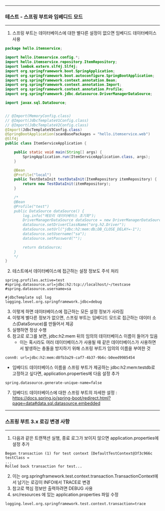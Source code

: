 -----
### 테스트 - 스프링 부트와 임베디드 모드
-----
1. 스프링 부트는 데이터베이스에 대한 별다른 설정이 없으면 임베디드 데이터베이스 사용
```java
package hello.itemservice;

import hello.itemservice.config.*;
import hello.itemservice.repository.ItemRepository;
import lombok.extern.slf4j.Slf4j;
import org.springframework.boot.SpringApplication;
import org.springframework.boot.autoconfigure.SpringBootApplication;
import org.springframework.context.annotation.Bean;
import org.springframework.context.annotation.Import;
import org.springframework.context.annotation.Profile;
import org.springframework.jdbc.datasource.DriverManagerDataSource;

import javax.sql.DataSource;


// @Import(MemoryConfig.class)
// @Import(JdbcTemplateV1Config.class)
// @Import(JdbcTemplateV2Config.class)
@Import(JdbcTemplateV3Config.class)
@SpringBootApplication(scanBasePackages = "hello.itemservice.web")
@Slf4j
public class ItemServiceApplication {

	public static void main(String[] args) {
		SpringApplication.run(ItemServiceApplication.class, args);
	}

	@Bean
	@Profile("local")
	public TestDataInit testDataInit(ItemRepository itemRepository) {
		return new TestDataInit(itemRepository);
	}

	/*
	@Bean
	@Profile("test")
	public DataSource dataSource() {
		log.info("메모리 데이터베이스 초기화");
		DriverManagerDataSource dataSource = new DriverManagerDataSource();
		dataSource.setDriverClassName("org.h2.Driver");
		dataSource.setUrl("jdbc:h2:mem:db;DB_CLOSE_DELAY=-1");
		dataSource.setUsername("sa");
		dataSource.setPassword("");

		return dataSource;
	}
	*/
}
```

2. 테스트에서 데이터베이스에 접근하는 설정 정보도 주석 처리
```properties
spring.profiles.active=test
#spring.datasource.url=jdbc:h2:tcp://localhost/~/testcase
#spring.datasource.username=sa

#jdbcTemplate sql log
logging.level.org.springframework.jdbc=debug
```

3. 이렇게 하면 데이터베이스에 접근하는 모든 설정 정보가 사라짐
4. 이렇게 별다른 정보가 없으면, 스프링 부트는 임베디드 모드로 접근하는 데이터 소스(DataSoruce)를 만들어서 제공
5. 실행하면 정상 수행
6. 참고로 로그를 보면, jdbc:h2:mem 뒤의 임의의 데이터베이스 이름이 들어가 있음
   - 이는 혹시라도 여러 데이터베이스가 사용될 때 같은 데이터베이스가 사용하면서 발생하는 충돌을 방지하기 위해 스프링 부트가 임의의 이름을 부여한 것
```
conn0: url=jdbc:h2:mem:d8fb3a29-caf7-4b37-9b6c-b0eed9985454
```
  - 임베디드 데이터베이스 이름을 스프링 부트가 제공하는 jdbc:h2:mem:testdb로 고정하고 싶다면, application.properties에 다음 설정 추가
```properties
spring.datasource.generate-unique-name=false
```

7. 임베디드 데이터베이스에 대한 스프링 부트의 자세한 설정 : https://docs.spring.io/spring-boot/redirect.html?page=data#data.sql.datasource.embedded

-----
### 스프링 부트 3.x 로깅 변경 사항
-----
1. 다음과 같은 트랜잭션 실행, 종료 로그가 보이지 않으면 application.properties에 설정 추가
```properties
Began transaction (1) for test context [DefaultTestContext@3f3c966c testClass =
...
Rolled back transaction for test...
```
2. 이는 org.springframework.test.context.transaction.TransactionContext에서 남기는 로깅이 INFO에서 TRACE로 변경
3. 참고로 핵심 정보만 출력하려면 DEBUG 사용
4. src/resources 에 있는 application.properties 파일 수정
```properties
logging.level.org.springframework.test.context.transaction=trace
```
